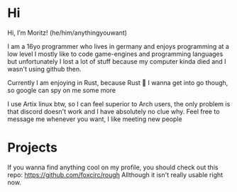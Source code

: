 
# Hi

Hi, I’m Moritz! (he/him/anythingyouwant)

I am a 16yo programmer who lives in germany and enjoys programming at a low level
I mostly like to code game-engines and programming languages but unfortunately I
lost a lot of stuff because my computer kinda died and I wasn't using github then.

Currently I am enjoying in Rust, because Rust 🦀
I wanna get into go though, so google can spy on me some more

I use Artix linux btw, so I can feel superior to Arch users,
the only problem is that discord doesn't work and I have absolutely no clue why.
Feel free to message me whenever you want, I like meeting new people

# Projects

If you wanna find anything cool on my profile, you should check out
this repo: https://github.com/foxcirc/rough
Allthough it isn't really usable right now.
